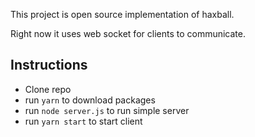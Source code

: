 This project is open source implementation of haxball.

Right now it uses web socket for clients to communicate.

## Instructions

 - Clone repo
 - run `yarn` to download packages
 - run `node server.js` to run simple server
 - run `yarn start` to start client